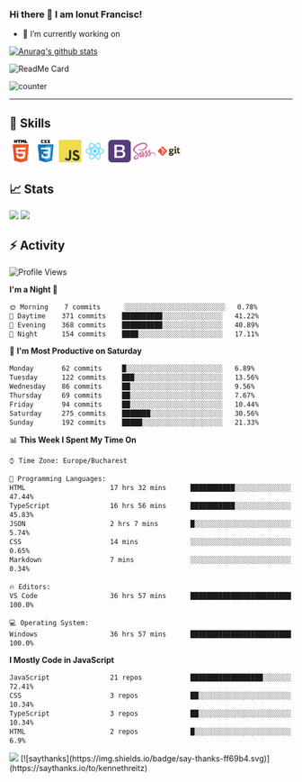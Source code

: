<!--
**joahn3/joahn3** is a ✨ _special_ ✨ repository because its `README.md` (this file) appears on your GitHub profile.

Here are some ideas to get you started:

- 🔭 I’m currently working on ...
- 🌱 I’m currently learning ...
- 👯 I’m looking to collaborate on ...
- 🤔 I’m looking for help with ...
- 💬 Ask me about ...
- 📫 How to reach me: ...
- 😄 Pronouns: ...
- ⚡ Fun fact: ...
-->

### Hi there 👋 I am Ionut Francisc!

- 🔭 I’m currently working on
 
<!-- CodersRank -->
<!-- replace x.x.x with actual version
<script src="https://unpkg.com/@codersrank/summary@0.9.10/codersrank-summary.min.js"></script>
<script src="https://unpkg.com/@codersrank/skills-chart@0.9.16/codersrank-skills-chart.min.js"></script>
-->
<!-- replace username with your username
<codersrank-summary username="joahn3"></codersrank-summary>
<codersrank-skills-chart username="joahn3"></codersrank-skills-chart>
-->
<!-- replace username with your username -->
[![Anurag's github stats](https://github-readme-stats.vercel.app/api?username=joahn3)](https://github.com/anuraghazra/github-readme-stats)

![ReadMe Card](https://github-readme-stats.vercel.app/api/pin/?username=joahn3&repo=next-starter-tailwind-portofolio-website)

![counter](https://ensntw1ius1iyyt.m.pipedream.net)

---


## 🚀 Skills 
<div display="inline">
<img alt="HTML5" width="40px" src="https://raw.githubusercontent.com/github/explore/80688e429a7d4ef2fca1e82350fe8e3517d3494d/topics/html/html.png" />
<img alt="CSS3" width="40px" src="https://raw.githubusercontent.com/github/explore/80688e429a7d4ef2fca1e82350fe8e3517d3494d/topics/css/css.png" />
<img alt="JavaScript" width="40px" src="https://raw.githubusercontent.com/github/explore/80688e429a7d4ef2fca1e82350fe8e3517d3494d/topics/javascript/javascript.png" />
<img alt="React" width="40px" src="https://raw.githubusercontent.com/github/explore/80688e429a7d4ef2fca1e82350fe8e3517d3494d/topics/react/react.png" />
<img alt="bootstrap" width="40px" src="https://raw.githubusercontent.com/github/explore/78df643247d429f6cc873026c0622819ad797942/topics/bootstrap/bootstrap.png" />
<img alt="Sass" width="40px" src="https://raw.githubusercontent.com/github/explore/80688e429a7d4ef2fca1e82350fe8e3517d3494d/topics/sass/sass.png" />
<img alt="Git" width="40px" src="https://raw.githubusercontent.com/github/explore/80688e429a7d4ef2fca1e82350fe8e3517d3494d/topics/git/git.png" />
<div>


## 📈 Stats 
<div display="inline">
<img src="https://github-readme-stats.vercel.app/api/top-langs/?username=joahn3&theme=radical&show_icons=true" />
<img src="https://github-readme-stats.vercel.app/api?username=joahn3&theme=radical&show_icons=true" />
<div>


## :zap: Activity
<!--START_SECTION:waka-->
![Profile Views](http://img.shields.io/badge/Profile%20Views-1-blue)

**I'm a Night 🦉** 

```text
🌞 Morning    7 commits      ░░░░░░░░░░░░░░░░░░░░░░░░░   0.78% 
🌆 Daytime    371 commits    ██████████░░░░░░░░░░░░░░░   41.22% 
🌃 Evening    368 commits    ██████████░░░░░░░░░░░░░░░   40.89% 
🌙 Night      154 commits    ████░░░░░░░░░░░░░░░░░░░░░   17.11%

```
📅 **I'm Most Productive on Saturday** 

```text
Monday       62 commits     █░░░░░░░░░░░░░░░░░░░░░░░░   6.89% 
Tuesday      122 commits    ███░░░░░░░░░░░░░░░░░░░░░░   13.56% 
Wednesday    86 commits     ██░░░░░░░░░░░░░░░░░░░░░░░   9.56% 
Thursday     69 commits     ██░░░░░░░░░░░░░░░░░░░░░░░   7.67% 
Friday       94 commits     ██░░░░░░░░░░░░░░░░░░░░░░░   10.44% 
Saturday     275 commits    ███████░░░░░░░░░░░░░░░░░░   30.56% 
Sunday       192 commits    █████░░░░░░░░░░░░░░░░░░░░   21.33%

```


📊 **This Week I Spent My Time On** 

```text
⌚︎ Time Zone: Europe/Bucharest

💬 Programming Languages: 
HTML                     17 hrs 32 mins      ███████████░░░░░░░░░░░░░░   47.44% 
TypeScript               16 hrs 56 mins      ███████████░░░░░░░░░░░░░░   45.83% 
JSON                     2 hrs 7 mins        █░░░░░░░░░░░░░░░░░░░░░░░░   5.74% 
CSS                      14 mins             ░░░░░░░░░░░░░░░░░░░░░░░░░   0.65% 
Markdown                 7 mins              ░░░░░░░░░░░░░░░░░░░░░░░░░   0.34%

🔥 Editors: 
VS Code                  36 hrs 57 mins      █████████████████████████   100.0%

💻 Operating System: 
Windows                  36 hrs 57 mins      █████████████████████████   100.0%

```

**I Mostly Code in JavaScript** 

```text
JavaScript               21 repos            ██████████████████░░░░░░░   72.41% 
CSS                      3 repos             ██░░░░░░░░░░░░░░░░░░░░░░░   10.34% 
TypeScript               3 repos             ██░░░░░░░░░░░░░░░░░░░░░░░   10.34% 
HTML                     2 repos             █░░░░░░░░░░░░░░░░░░░░░░░░   6.9%

```



<!--END_SECTION:waka-->

<img src="https://img.shields.io/badge/MADE%20WITH%20%E2%9D%A4%EF%B8%8F%20IN-ROMANIA-%23CD0000?style=for-the-badge" />
[![saythanks](https://img.shields.io/badge/say-thanks-ff69b4.svg)](https://saythanks.io/to/kennethreitz)
